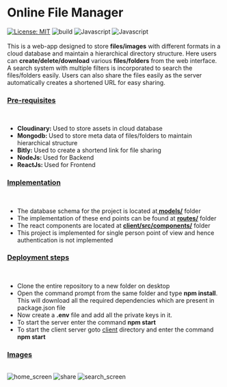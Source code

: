 # Online File Manager 
[![License: MIT](https://img.shields.io/badge/License-MIT-blue.svg)](https://opensource.org/licenses/MIT)
![build](https://img.shields.io/badge/build-Passing-green.svg)
![Javascript](https://img.shields.io/badge/NodeJs-12.15.0-yellow.svg)
![Javascript](https://img.shields.io/badge/ReactJs-v17.0-orange.svg)
<br>
<br>
This is a web-app designed to store <b>files/images</b> with different formats in a cloud database and maintain a hierarchical directory structure. Here users can <b>create/delete/download</b>
various <b>files/folders</b> from the web interface. A search system with multiple filters is incorporated to search the files/folders easily. Users can also share
the files easily as the server automatically creates a shortened URL for easy sharing.

<h3><u>Pre-requisites</u></h3><br>
<ul>
<li><b>Cloudinary: </b>Used to store assets in cloud database</li>
<li><b>Mongodb: </b>Used to store meta data of files/folders to maintain hierarchical structure</li>
<li><b>Bitly: </b>Used to create a shortend link for file sharing</li>
<li><b>NodeJs: </b>Used for Backend</li>
<li><b>ReactJs: </b>Used for Frontend</li>
</ul>

<h3><u>Implementation</u></h3><br>
<ul>
<li>The database schema for the project is located at<b><a href="models/"> models/</a></b> folder</li>
<li>The implementation of these end points can be found at <b><a href="routes/">routes/</a></b> folder</li>
<li>The react components are located at <b><a href="client/src/components/">client/src/components/</a></b> folder</li>
<li>This project is implemented for single person point of view and hence authentication is not implemented</li>
</ul>

<h3><u>Deployment steps</u></h3><br>
<ul>
<li>Clone the entire repository to a new folder on desktop</li>
<li>Open the command prompt from the same folder and type <b>npm install</b>. This will download all the required dependencies which are present in package.json file</li>
<li>Now create a <b>.env</b> file and add all the private keys in it.</li>
<li>To start the server enter the command <b>npm start</b></li>
<li>To start the client server goto <a href="/client">client</a> directory and enter the command <b>npm start</b></li>
</ul>

<h3><u>Images</u></h3><br>
<img src="https://res.cloudinary.com/nithin/image/upload/v1610435643/Screenshot_349_c3fi0t.png" alt="home_screen">
<img src="https://res.cloudinary.com/nithin/image/upload/v1610435644/Screenshot_350_ajumzr.png" alt="share">
<img src="https://res.cloudinary.com/nithin/image/upload/v1610435642/Screenshot_351_r55mp8.png" alt="search_screen">
